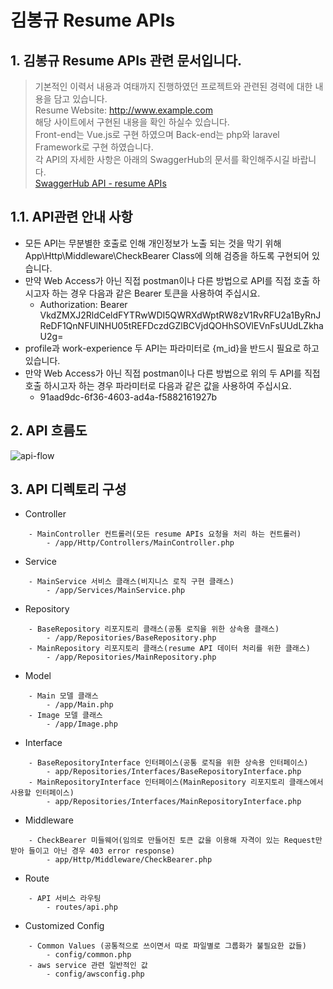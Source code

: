 # 김봉규 Resume APIs
## 1. 김봉규 Resume APIs 관련 문서입니다.
> 기본적인 이력서 내용과 여태까지 진행하였던 프로젝트와 관련된 경력에 대한 내용을 담고 있습니다.   
> Resume Website: <http://www.example.com>   
> 해당 사이트에서 구현된 내용을 확인 하실수 있습니다.   
> Front-end는 Vue.js로 구현 하였으며 Back-end는 php와 laravel Framework로 구현 하였습니다.   
> 각 API의 자세한 사항은 아래의 SwaggerHub의 문서를 확인해주시길 바랍니다.   
> [SwaggerHub API - resume APIs](https://app.swaggerhub.com/apis-docs/Bnine/Bnine-resume-api/1.0.0#/, "swaggerhub")
## 1.1. API관련 안내 사항
- 모든 API는 무분별한 호출로 인해 개인정보가 노출 되는 것을 막기 위해 App\Http\Middleware\CheckBearer Class에 의해 검증을 하도록 구현되어 있습니다.
- 만약 Web Access가 아닌 직접 postman이나 다른 방법으로 API를 직접 호출 하시고자 하는 경우 다음과 같은 Bearer 토큰을 사용하여 주십시요.
    - Authorization: Bearer VkdZMXJ2RldCeldFYTRwWDI5QWRXdWptRW8zV1RvRFU2a1ByRnJReDF1QnNFUlNHU05tREFDczdGZlBCVjdQOHhSOVlEVnFsUUdLZkhaU2g=
- profile과 work-experience 두 API는 파라미터로 {m_id}을 반드시 필요로 하고 있습니다. 
- 만약 Web Access가 아닌 직접 postman이나 다른 방법으로 위의 두 API를 직접 호출 하시고자 하는 경우 파라미터로 다음과 같은 값을 사용하여 주십시요.
    - 91aad9dc-6f36-4603-ad4a-f5882161927b
## 2. API 흐름도
<img src="https://bnine-resume.s3.ap-northeast-2.amazonaws.com/images/site-flow.png" title="api-flow" alt="api-flow"></img><br/>
## 3. API 디렉토리 구성
- Controller
```
    - MainController 컨트롤러(모든 resume APIs 요청을 처리 하는 컨트롤러)
        - /app/Http/Controllers/MainController.php
```
- Service
```
    - MainService 서비스 클래스(비지니스 로직 구현 클래스)
        - /app/Services/MainService.php
```
- Repository
```
    - BaseRepository 리포지토리 클래스(공통 로직을 위한 상속용 클래스)
        - /app/Repositories/BaseRepository.php
    - MainRepository 리포지토리 클래스(resume API 데이터 처리를 위한 클래스)
        - /app/Repositories/MainRepository.php
```
- Model
```
    - Main 모델 클래스
        - /app/Main.php
    - Image 모델 클래스
        - /app/Image.php
```
- Interface
```
    - BaseRepositoryInterface 인터페이스(공통 로직을 위한 상속용 인터페이스)
        - app/Repositories/Interfaces/BaseRepositoryInterface.php
    - MainRepositoryInterface 인터페이스(MainRepository 리포지토리 클래스에서 사용할 인터페이스)
        - app/Repositories/Interfaces/MainRepositoryInterface.php
```
- Middleware
```
    - CheckBearer 미들웨어(임의로 만들어진 토큰 값을 이용해 자격이 있는 Request만 받아 들이고 아닌 경우 403 error response)
        - app/Http/Middleware/CheckBearer.php
```
- Route
```
    - API 서비스 라우팅
        - routes/api.php
```
- Customized Config
```
    - Common Values (공통적으로 쓰이면서 따로 파일별로 그룹화가 불필요한 값들)
        - config/common.php
    - aws service 관련 일반적인 값
        - config/awsconfig.php
```

